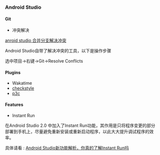 ### Android Studio



#### Git

- 冲突解决

[anroid studio 合并分支解决冲突](http://blog.csdn.net/Jaden_hool/article/details/51852196)

Android Studio自带了解决冲突的工具，以下是操作步骤

选中项目->右键->Git->Resolve Conflicts



#### Plugins

- Wakatime
- [checkstyle](https://github.com/checkstyle/checkstyle)
- [p3c](https://github.com/alibaba/p3c)


#### Features

- Instant Run

在Android Studio 2.0 中加入了Instant Run功能，其作用是只将程序变更的部分部署到手机上，尽量避免重新安装或重新启动程序，以此大大提升调试程序的效率。

具体请看 : [Android Studio新功能解析，你真的了解Instant Run吗](http://blog.csdn.net/guolin_blog/article/details/51271369)
